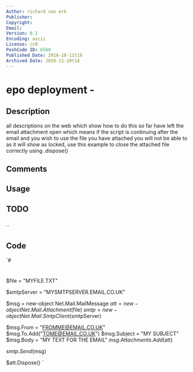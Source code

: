 ```yaml
---
Author: richard van erk
Publisher: 
Copyright: 
Email: 
Version: 0.1
Encoding: ascii
License: cc0
PoshCode ID: 6569
Published Date: 2016-10-11t19
Archived Date: 2016-11-28t14
---
```


# epo deployment - 

## Description

all descriptions on the web which show how to do this so far have left the email attachment open which means if the script is continuing after the email and you wish to use the file you have attached you will not be able to as it will show as locked, use this example to close the attached file correctly using .dispose()

## Comments



## Usage



## TODO



## 

``

## Code

`#
 #
 $file = "MYFILE.TXT"
 
 $smtpServer = "MYSMTPSERVER.EMAIL.CO.UK"
 
 $msg = new-object Net.Mail.MailMessage
 $att = new-object Net.Mail.Attachment($file)
 $smtp = new-object Net.Mail.SmtpClient($smtpServer)
 
 $msg.From = "FROMME@EMAIL.CO.UK"
 $msg.To.Add("TOME@EMAIL.CO.UK")
 $msg.Subject = "MY SUBJECT"
 $msg.Body = "MY TEXT FOR THE EMAIL"
 $msg.Attachments.Add($att)
 
 $smtp.Send($msg)
 
 $att.Dispose()
`

